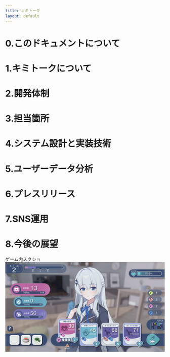 ```yaml
---
title: キミトーク
layout: default
---
```


# 0.このドキュメントについて

# 1.キミトークについて

# 2.開発体制

# 3.担当箇所

# 4.システム設計と実装技術

# 5.ユーザーデータ分析

# 6.プレスリリース

# 7.SNS運用

# 8.今後の展望


ゲーム内スクショ
![ゲーム画像1](./images/ss00.png)